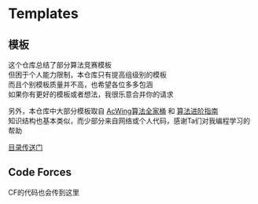 # Templates

## 模板

这个仓库总结了部分算法竞赛模板  
但困于个人能力限制，本仓库只有提高组级别的模板  
而且个别模板质量并不高，也希望各位多多包涵  
如果你有更好的模板或者想法，我很乐意合并你的请求  

另外，本仓库中大部分模板取自 [AcWing算法全家桶](https://www.acwing.com/activity/content/2142/)
 和 [算法进阶指南](https://www.acwing.com/activity/content/6/)  
知识结构也基本类似，而少部分来自网络或个人代码，感谢Ta们对我编程学习的帮助  

[目录传送门](./src/menu.md)

## Code Forces

CF的代码也会传到这里
